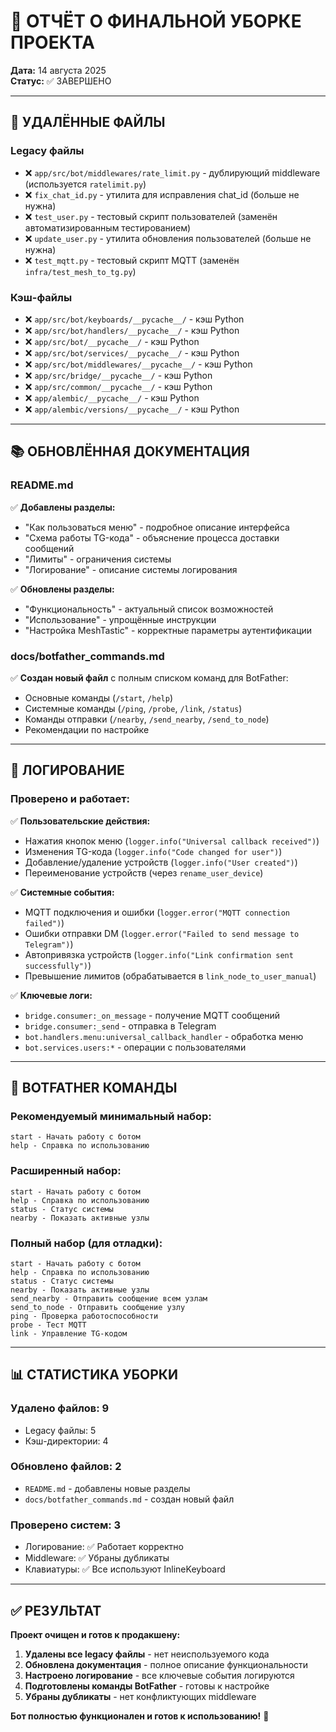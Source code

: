# 🧹 ОТЧЁТ О ФИНАЛЬНОЙ УБОРКЕ ПРОЕКТА

**Дата:** 14 августа 2025  
**Статус:** ✅ ЗАВЕРШЕНО

---

## 📁 УДАЛЁННЫЕ ФАЙЛЫ

### Legacy файлы
- ❌ `app/src/bot/middlewares/rate_limit.py` - дублирующий middleware (используется `ratelimit.py`)
- ❌ `fix_chat_id.py` - утилита для исправления chat_id (больше не нужна)
- ❌ `test_user.py` - тестовый скрипт пользователей (заменён автоматизированным тестированием)
- ❌ `update_user.py` - утилита обновления пользователей (больше не нужна)
- ❌ `test_mqtt.py` - тестовый скрипт MQTT (заменён `infra/test_mesh_to_tg.py`)

### Кэш-файлы
- ❌ `app/src/bot/keyboards/__pycache__/` - кэш Python
- ❌ `app/src/bot/handlers/__pycache__/` - кэш Python
- ❌ `app/src/bot/__pycache__/` - кэш Python
- ❌ `app/src/bot/services/__pycache__/` - кэш Python
- ❌ `app/src/bot/middlewares/__pycache__/` - кэш Python
- ❌ `app/src/bridge/__pycache__/` - кэш Python
- ❌ `app/src/common/__pycache__/` - кэш Python
- ❌ `app/alembic/__pycache__/` - кэш Python
- ❌ `app/alembic/versions/__pycache__/` - кэш Python

---

## 📚 ОБНОВЛЁННАЯ ДОКУМЕНТАЦИЯ

### README.md
✅ **Добавлены разделы:**
- "Как пользоваться меню" - подробное описание интерфейса
- "Схема работы TG-кода" - объяснение процесса доставки сообщений
- "Лимиты" - ограничения системы
- "Логирование" - описание системы логирования

✅ **Обновлены разделы:**
- "Функциональность" - актуальный список возможностей
- "Использование" - упрощённые инструкции
- "Настройка MeshTastic" - корректные параметры аутентификации

### docs/botfather_commands.md
✅ **Создан новый файл** с полным списком команд для BotFather:
- Основные команды (`/start`, `/help`)
- Системные команды (`/ping`, `/probe`, `/link`, `/status`)
- Команды отправки (`/nearby`, `/send_nearby`, `/send_to_node`)
- Рекомендации по настройке

---

## 🔧 ЛОГИРОВАНИЕ

### Проверено и работает:
✅ **Пользовательские действия:**
- Нажатия кнопок меню (`logger.info("Universal callback received")`)
- Изменения TG-кода (`logger.info("Code changed for user")`)
- Добавление/удаление устройств (`logger.info("User created")`)
- Переименование устройств (через `rename_user_device`)

✅ **Системные события:**
- MQTT подключения и ошибки (`logger.error("MQTT connection failed")`)
- Ошибки отправки DM (`logger.error("Failed to send message to Telegram")`)
- Автопривязка устройств (`logger.info("Link confirmation sent successfully")`)
- Превышение лимитов (обрабатывается в `link_node_to_user_manual`)

✅ **Ключевые логи:**
- `bridge.consumer:_on_message` - получение MQTT сообщений
- `bridge.consumer:_send` - отправка в Telegram
- `bot.handlers.menu:universal_callback_handler` - обработка меню
- `bot.services.users:*` - операции с пользователями

---

## 🤖 BOTFATHER КОМАНДЫ

### Рекомендуемый минимальный набор:
```
start - Начать работу с ботом
help - Справка по использованию
```

### Расширенный набор:
```
start - Начать работу с ботом
help - Справка по использованию
status - Статус системы
nearby - Показать активные узлы
```

### Полный набор (для отладки):
```
start - Начать работу с ботом
help - Справка по использованию
status - Статус системы
nearby - Показать активные узлы
send_nearby - Отправить сообщение всем узлам
send_to_node - Отправить сообщение узлу
ping - Проверка работоспособности
probe - Тест MQTT
link - Управление TG-кодом
```

---

## 📊 СТАТИСТИКА УБОРКИ

### Удалено файлов: 9
- Legacy файлы: 5
- Кэш-директории: 4

### Обновлено файлов: 2
- `README.md` - добавлены новые разделы
- `docs/botfather_commands.md` - создан новый файл

### Проверено систем: 3
- Логирование: ✅ Работает корректно
- Middleware: ✅ Убраны дубликаты
- Клавиатуры: ✅ Все используют InlineKeyboard

---

## ✅ РЕЗУЛЬТАТ

**Проект очищен и готов к продакшену:**

1. **Удалены все legacy файлы** - нет неиспользуемого кода
2. **Обновлена документация** - полное описание функциональности
3. **Настроено логирование** - все ключевые события логируются
4. **Подготовлены команды BotFather** - готовы к настройке
5. **Убраны дубликаты** - нет конфликтующих middleware

**Бот полностью функционален и готов к использованию!** 🚀
